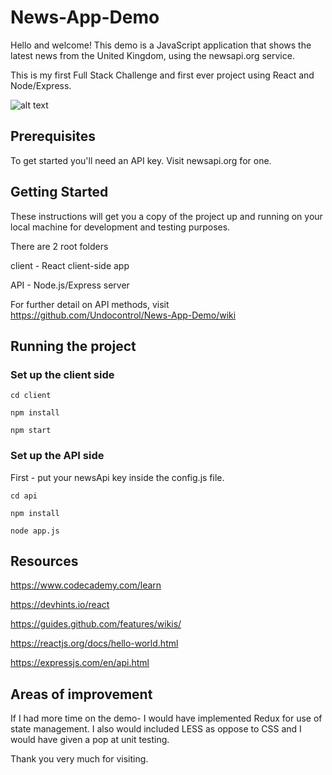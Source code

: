# News-App-Demo
 
Hello and welcome!  This demo is a JavaScript application that shows the latest news from the United Kingdom, using the newsapi.org service.

This is my first Full Stack Challenge and first ever project using React and Node/Express. 

![alt text](https://media.giphy.com/media/xTiTnGw70XeBfWvVkY/giphy.gif "Tom scramble")

## Prerequisites

To get started you'll need an API key. Visit newsapi.org for one. 

## Getting Started

These instructions will get you a copy of the project up and running on your local machine for development and testing purposes.


There are 2 root folders


client - React client-side app

API - Node.js/Express server

For further detail on API methods, visit https://github.com/Undocontrol/News-App-Demo/wiki


## Running the project

### Set up the client side

```
cd client
```

```
npm install
```

```
npm start
```

### Set up the API side

First - put your newsApi key inside the config.js file.

```
cd api
```

```
npm install
```

```
node app.js
```



## Resources
https://www.codecademy.com/learn

https://devhints.io/react

https://guides.github.com/features/wikis/

https://reactjs.org/docs/hello-world.html

https://expressjs.com/en/api.html


## Areas of improvement

If I had more time on the demo- I would have implemented Redux for use of state management. 
I also would included LESS as oppose to CSS and I would have given a pop at unit testing. 

Thank you very much for visiting.